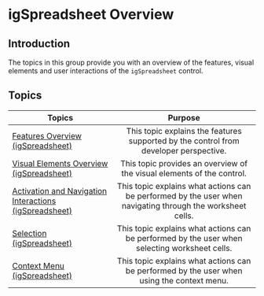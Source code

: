 ﻿<!--
|metadata|
{
    "fileName": "igspreadsheet-overview",
    "controlName": "igSpreadsheet",
    "tags": []
}
|metadata|
-->

# igSpreadsheet Overview

## Introduction

The topics in this group provide you with an overview of the features, visual elements and user interactions of the `igSpreadsheet` control.

## Topics

| Topics																		 									  | Purpose	     									|
| ------------- 																 									  |:-------------:									|
| [Features Overview (igSpreadsheet)](igspreadsheet-feature-overview.html)		 									  | This topic explains the features supported by the control from developer perspective.    |
| [Visual Elements Overview (igSpreadsheet)](igspreadsheet-visual-elements.html) 									  | This topic provides an overview of the visual elements of the control.    	  | 
| [Activation and Navigation Interactions (igSpreadsheet)](igspreadsheet-activation-and-navigation-interactions.html) | This topic explains what actions can be performed by the user when navigating through the worksheet cells. |
| [Selection (igSpreadsheet)](igspreadsheet-selection.html)															  | This topic explains what actions can be performed by the user when selecting worksheet cells. |
| [Context Menu (igSpreadsheet)](igspreadsheet-context-menu)														  | This topic explains what actions can be performed by the user when using the context menu.			|
